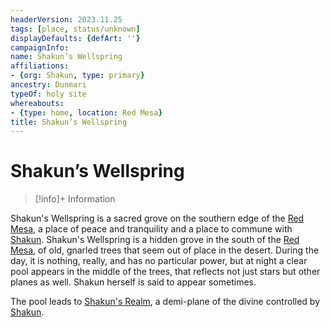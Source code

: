 ```yaml
---
headerVersion: 2023.11.25
tags: [place, status/unknown]
displayDefaults: {defArt: ''}
campaignInfo:
name: Shakun’s Wellspring
affiliations:
- {org: Shakun, type: primary}
ancestry: Dunmari
typeOf: holy site
whereabouts:
- {type: home, location: Red Mesa}
title: Shakun’s Wellspring
---
```

# Shakun’s Wellspring
>[!info]+ Information
> 
>> 

Shakun's Wellspring is a sacred grove on the southern edge of the [Red Mesa](<./red-mesa.md>), a place of peace and tranquility and a place to commune with [Shakun](<../../../../../cosmology/gods/incorporeal-gods/dunmari/shakun.md>). Shakun's Wellspring is a hidden grove in the south of the [Red Mesa](<./red-mesa.md>), of old, gnarled trees that seem out of place in the desert. During the day, it is nothing, really, and has no particular power, but at night a clear pool appears in the middle of the trees, that reflects not just stars but other planes as well. Shakun herself is said to appear sometimes.

The pool leads to [Shakun's Realm](<../../../../../cosmology/multiverse/spiritual-realms/divine-realms/shakun-s-realm.md>), a demi-plane of the divine controlled by [Shakun](<../../../../../cosmology/gods/incorporeal-gods/dunmari/shakun.md>).





